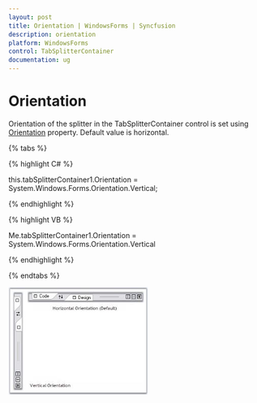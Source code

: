 ```yaml
---
layout: post
title: Orientation | WindowsForms | Syncfusion
description: orientation
platform: WindowsForms
control: TabSplitterContainer
documentation: ug
---
```


# Orientation

Orientation of the splitter in the TabSplitterContainer control is set using [Orientation](https://help.syncfusion.com/cr/windowsforms/Syncfusion.Tools.Windows~Syncfusion.Windows.Forms.Tools.TabSplitterContainer~Orientation.html) property. Default value is horizontal.

{% tabs %}

{% highlight C# %}



this.tabSplitterContainer1.Orientation = System.Windows.Forms.Orientation.Vertical;

{% endhighlight %}

{% highlight VB %}



Me.tabSplitterContainer1.Orientation = System.Windows.Forms.Orientation.Vertical

{% endhighlight %}

{% endtabs %}

![Tab splitter Orientation](Orientation_images/Orientation_img1.jpeg)



